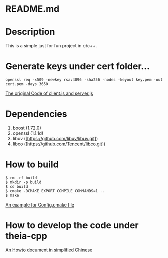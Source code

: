 README.md
====

# Description


This is a simple just for fun project in c/c++.

# Generate keys under cert folder...
```shell
openssl req -x509 -newkey rsa:4096 -sha256 -nodes -keyout key.pem -out cert.pem -days 3650
```

[The original Code of client.js and server.js](https://aticleworld.com/ssl-server-client-using-openssl-in-c/)


# Dependencies
1. boost (1.72.0)
2. openssl (1.1.1d)
3. libuv ([https://github.com/libuv/libuv.git])
4. libco ([https://github.com/Tencent/libco.git])

# How to build
```shell
$ rm -rf build
$ mkdir -p build
$ cd build
$ cmake -DCMAKE_EXPORT_COMPILE_COMMANDS=1 ..
$ make
```

[An example for <Project>Config.cmake file](https://gitlab.kitware.com/cmake/community/-/wikis/doc/tutorials/How-to-create-a-ProjectConfig.cmake-file)

# How to develop the code under theia-cpp
[An Howto document in simplified Chinese](http://note.youdao.com/noteshare?id=f7ed15927628d72dff4350fa52d6cfe0&sub=2F06DF6168954BC5A475A99408C52CC1)
